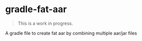 # gradle-fat-aar 
> This is a work in progress.

A gradle file to create fat aar by combining multiple aar/jar files
